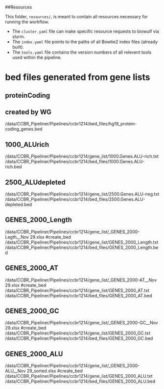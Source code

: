 ##Resources

This folder, `resources/`, is meant to contain all resources necessary for running the workflow. 
- The `cluster.yaml` file can make specific resource requests to biowulf via slurm.
- The `index.yaml` file points to the paths of all Bowtie2 index files (already built).
- The `tools.yaml` file contains the version numbers of all relevent tools used within the pipeline.

# bed files generated from gene lists
## proteinCoding
## created by WG
/data/CCBR_Pipeliner/Pipelines/ccbr1214/bed_files/hg19_protein-coding_genes.bed

## 1000_ALUrich
/data/CCBR_Pipeliner/Pipelines/ccbr1214/gene_list/1000.Genes.ALU-rich.txt
/data/CCBR_Pipeliner/Pipelines/ccbr1214/bed_files/1000.Genes.ALU-rich.bed

## 2500_ALUdepleted
/data/CCBR_Pipeliner/Pipelines/ccbr1214/gene_list/2500.Genes.ALU-neg.txt
/data/CCBR_Pipeliner/Pipelines/ccbr1214/bed_files/2500.Genes.ALU-depleted.bed

## GENES_2000_Length
/data/CCBR_Pipeliner/Pipelines/ccbr1214/gene_list/_GENES_2000-Legth__Nov 29.xlsx
#create_bed /data/CCBR_Pipeliner/Pipelines/ccbr1214/gene_list/GENES_2000_Length.txt /data/CCBR_Pipeliner/Pipelines/ccbr1214/bed_files/GENES_2000_Length.bed

## GENES_2000_AT
/data/CCBR_Pipeliner/Pipelines/ccbr1214/gene_list/_GENES_2000-AT__Nov 29.xlsx
#create_bed /data/CCBR_Pipeliner/Pipelines/ccbr1214/gene_list/GENES_2000_AT.txt /data/CCBR_Pipeliner/Pipelines/ccbr1214/bed_files/GENES_2000_AT.bed

## GENES_2000_GC
/data/CCBR_Pipeliner/Pipelines/ccbr1214/gene_list/_GENES_2000-GC__Nov 29.xlsx
#create_bed /data/CCBR_Pipeliner/Pipelines/ccbr1214/gene_list/GENES_2000_GC.txt /data/CCBR_Pipeliner/Pipelines/ccbr1214/bed_files/GENES_2000_GC.bed

## GENES_2000_ALU
/data/CCBR_Pipeliner/Pipelines/ccbr1214/gene_list/_GENES_2000-ALU__Nov 29_sorted.xlsx
#create_bed /data/CCBR_Pipeliner/Pipelines/ccbr1214/gene_list/GENES_2000_ALU.txt /data/CCBR_Pipeliner/Pipelines/ccbr1214/bed_files/GENES_2000_ALU.bed